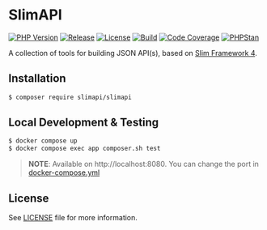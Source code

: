 # SlimAPI
[![PHP Version][img-php-version]][link-packagist]
[![Release][img-release]][link-release]
[![License][img-license]][link-license]
[![Build][img-build]][link-build]
[![Code Coverage][img-coverage]][link-coverage]
[![PHPStan][img-phpstan]][link-phpstan]

A collection of tools for building JSON API(s), based on [Slim Framework 4][link-slim].

## Installation
``` bash
$ composer require slimapi/slimapi
```

## Local Development & Testing
```bash
$ docker compose up
$ docker compose exec app composer.sh test
```
> **NOTE**: Available on http://localhost:8080. You can change the port in [docker-compose.yml](docker-compose.yml)

## License
See [LICENSE][link-license] file for more information.

[link-build]: https://github.com/slimapi/slimapi/actions
[link-coverage]: https://codecov.io/gh/slimapi/slimapi
[link-license]: LICENSE.md
[link-packagist]: https://packagist.org/packages/slimapi/slimapi
[link-phpstan]: phpstan.neon
[link-release]: https://github.com/slimapi/slimapi/tags
[link-slim]: http://www.slimframework.com

[img-build]: https://img.shields.io/github/actions/workflow/status/slimapi/slimapi/.github/workflows/ci.yml?branch=master&style=flat-square&label=Build
[img-coverage]: https://img.shields.io/codecov/c/github/slimapi/slimapi/master?style=flat-square&label=Coverage
[img-license]: https://img.shields.io/github/license/slimapi/slimapi?style=flat-square&label=License&color=blue
[img-php-version]: https://img.shields.io/packagist/dependency-v/slimapi/slimapi/php?label=PHP&style=flat-square
[img-phpstan]: https://img.shields.io/badge/style-%208%20%28strict%29-brightgreen.svg?&label=PHPStan&style=flat-square
[img-release]: https://img.shields.io/github/v/tag/slimapi/slimapi.svg?label=Release&style=flat-square
